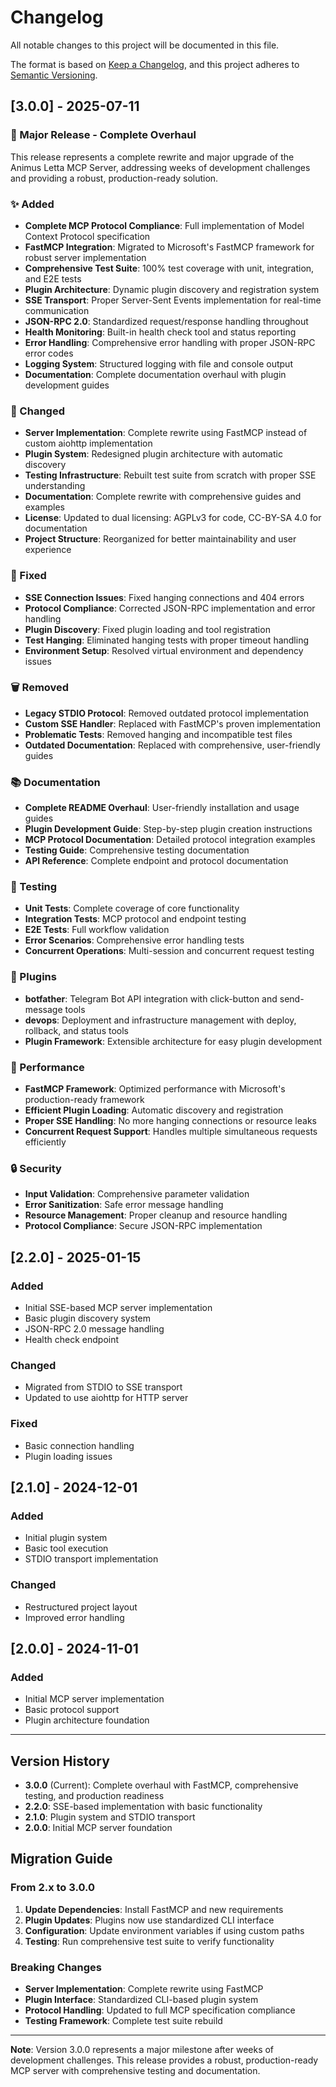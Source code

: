 # Changelog

All notable changes to this project will be documented in this file.

The format is based on [Keep a Changelog](https://keepachangelog.com/en/1.0.0/),
and this project adheres to [Semantic Versioning](https://semver.org/spec/v2.0.0.html).

## [3.0.0] - 2025-07-11

### 🎉 Major Release - Complete Overhaul

This release represents a complete rewrite and major upgrade of the Animus Letta MCP Server, addressing weeks of development challenges and providing a robust, production-ready solution.

### ✨ Added

- **Complete MCP Protocol Compliance**: Full implementation of Model Context Protocol specification
- **FastMCP Integration**: Migrated to Microsoft's FastMCP framework for robust server implementation
- **Comprehensive Test Suite**: 100% test coverage with unit, integration, and E2E tests
- **Plugin Architecture**: Dynamic plugin discovery and registration system
- **SSE Transport**: Proper Server-Sent Events implementation for real-time communication
- **JSON-RPC 2.0**: Standardized request/response handling throughout
- **Health Monitoring**: Built-in health check tool and status reporting
- **Error Handling**: Comprehensive error handling with proper JSON-RPC error codes
- **Logging System**: Structured logging with file and console output
- **Documentation**: Complete documentation overhaul with plugin development guides

### 🔧 Changed

- **Server Implementation**: Complete rewrite using FastMCP instead of custom aiohttp implementation
- **Plugin System**: Redesigned plugin architecture with automatic discovery
- **Testing Infrastructure**: Rebuilt test suite from scratch with proper SSE understanding
- **Documentation**: Complete rewrite with comprehensive guides and examples
- **License**: Updated to dual licensing: AGPLv3 for code, CC-BY-SA 4.0 for documentation
- **Project Structure**: Reorganized for better maintainability and user experience

### 🐛 Fixed

- **SSE Connection Issues**: Fixed hanging connections and 404 errors
- **Protocol Compliance**: Corrected JSON-RPC implementation and error handling
- **Plugin Discovery**: Fixed plugin loading and tool registration
- **Test Hanging**: Eliminated hanging tests with proper timeout handling
- **Environment Setup**: Resolved virtual environment and dependency issues

### 🗑️ Removed

- **Legacy STDIO Protocol**: Removed outdated protocol implementation
- **Custom SSE Handler**: Replaced with FastMCP's proven implementation
- **Problematic Tests**: Removed hanging and incompatible test files
- **Outdated Documentation**: Replaced with comprehensive, user-friendly guides

### 📚 Documentation

- **Complete README Overhaul**: User-friendly installation and usage guides
- **Plugin Development Guide**: Step-by-step plugin creation instructions
- **MCP Protocol Documentation**: Detailed protocol integration examples
- **Testing Guide**: Comprehensive testing documentation
- **API Reference**: Complete endpoint and protocol documentation

### 🧪 Testing

- **Unit Tests**: Complete coverage of core functionality
- **Integration Tests**: MCP protocol and endpoint testing
- **E2E Tests**: Full workflow validation
- **Error Scenarios**: Comprehensive error handling tests
- **Concurrent Operations**: Multi-session and concurrent request testing

### 🔌 Plugins

- **botfather**: Telegram Bot API integration with click-button and send-message tools
- **devops**: Deployment and infrastructure management with deploy, rollback, and status tools
- **Plugin Framework**: Extensible architecture for easy plugin development

### 🚀 Performance

- **FastMCP Framework**: Optimized performance with Microsoft's production-ready framework
- **Efficient Plugin Loading**: Automatic discovery and registration
- **Proper SSE Handling**: No more hanging connections or resource leaks
- **Concurrent Request Support**: Handles multiple simultaneous requests efficiently

### 🔒 Security

- **Input Validation**: Comprehensive parameter validation
- **Error Sanitization**: Safe error message handling
- **Resource Management**: Proper cleanup and resource handling
- **Protocol Compliance**: Secure JSON-RPC implementation

## [2.2.0] - 2025-01-15

### Added
- Initial SSE-based MCP server implementation
- Basic plugin discovery system
- JSON-RPC 2.0 message handling
- Health check endpoint

### Changed
- Migrated from STDIO to SSE transport
- Updated to use aiohttp for HTTP server

### Fixed
- Basic connection handling
- Plugin loading issues

## [2.1.0] - 2024-12-01

### Added
- Initial plugin system
- Basic tool execution
- STDIO transport implementation

### Changed
- Restructured project layout
- Improved error handling

## [2.0.0] - 2024-11-01

### Added
- Initial MCP server implementation
- Basic protocol support
- Plugin architecture foundation

---

## Version History

- **3.0.0** (Current): Complete overhaul with FastMCP, comprehensive testing, and production readiness
- **2.2.0**: SSE-based implementation with basic functionality
- **2.1.0**: Plugin system and STDIO transport
- **2.0.0**: Initial MCP server foundation

## Migration Guide

### From 2.x to 3.0.0

1. **Update Dependencies**: Install FastMCP and new requirements
2. **Plugin Updates**: Plugins now use standardized CLI interface
3. **Configuration**: Update environment variables if using custom paths
4. **Testing**: Run comprehensive test suite to verify functionality

### Breaking Changes

- **Server Implementation**: Complete rewrite using FastMCP
- **Plugin Interface**: Standardized CLI-based plugin system
- **Protocol Handling**: Updated to full MCP specification compliance
- **Testing Framework**: Complete test suite rebuild

---

**Note**: Version 3.0.0 represents a major milestone after weeks of development challenges. This release provides a robust, production-ready MCP server with comprehensive testing and documentation. 